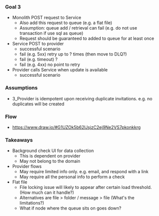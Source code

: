 ### Goal 3
- Monolith POST request to Service
  - Also add this request to queue (e.g. a flat file)
  - Assumption: queue add / retrieval can fail (e.g. do not use transaction if use sql as queue)
  - Request should be guaranteed to added to queue for at least once
- Service POST to provider 
   - successful scenario
   - fail (e.g. 5xx) retry up to ? times (then move to DLQ?)
   - fail (e.g. timeout) ?
   - fail (e.g. 4xx) no point to retry
- Provider calls Service when update is available 
  - successful scenario

### Assumptions
- 3_Provider is idempotent upon receiving duplicate invitations. e.g. no duplicates will be created

### Flow
- https://www.draw.io/#G1UZOk5b62lJsjzC2ej9Ne2VS7pkonkkrg
  
### Takeaways
- Background check UI for data collection
  - This is dependent on provider
  - May not belong to the domain
- Provider flows
  - May require limited info only. e.g. email, and respond with a link
  - May require all the personal info to perform a check
- Flat file
  - File locking issue will likely to appear after certain load threshold. (How much can it handle?)
  - Alternatives are file > folder / message > file (What's the limitations?)
  - What if node where the queue sits on goes down?
  
